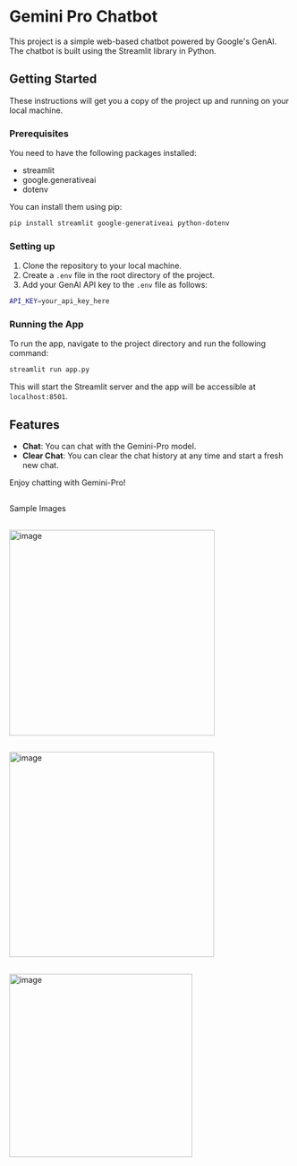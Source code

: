 # Gemini Pro Chatbot

This project is a simple web-based chatbot powered by Google's GenAI. The chatbot is built using the Streamlit library in Python.

## Getting Started

These instructions will get you a copy of the project up and running on your local machine.

### Prerequisites

You need to have the following packages installed:

- streamlit
- google.generativeai
- dotenv

You can install them using pip:

```bash
pip install streamlit google-generativeai python-dotenv
```

### Setting up

1. Clone the repository to your local machine.
2. Create a `.env` file in the root directory of the project.
3. Add your GenAI API key to the `.env` file as follows:

```bash
API_KEY=your_api_key_here
```

### Running the App

To run the app, navigate to the project directory and run the following command:

```bash
streamlit run app.py
```

This will start the Streamlit server and the app will be accessible at `localhost:8501`.

## Features

- **Chat**: You can chat with the Gemini-Pro model.
- **Clear Chat**: You can clear the chat history at any time and start a fresh new chat.

Enjoy chatting with Gemini-Pro!

##
Sample Images

##
<img width="367" alt="image" src="https://github.com/vishnuvardhan-jadava/ChatBot_GenAI/assets/83878754/3ea6e8f7-ec4b-4b64-a0b8-a0c1d344b271">

##
<img width="366" alt="image" src="https://github.com/vishnuvardhan-jadava/ChatBot_GenAI/assets/83878754/dbee426b-18c3-4b92-9065-bf50e71ffb3c">

##
<img width="327" alt="image" src="https://github.com/vishnuvardhan-jadava/ChatBot_GenAI/assets/83878754/7f48032c-98b2-4465-871d-c852d1937fad">
